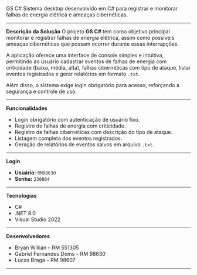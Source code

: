 ﻿GS C#
Sistema desktop desenvolvido em C# para registrar e monitorar falhas de energia elétrica e ameaças cibernéticas.

---

 **Descrição da Solução**
O projeto **GS C#** tem como objetivo principal monitorar e registrar falhas de energia elétrica, assim como possíveis ameaças cibernéticas que possam ocorrer durante essas interrupções. 

A aplicação oferece uma interface de console simples e intuitiva, permitindo ao usuário cadastrar eventos de falhas de energia com criticidade (baixa, média, alta), falhas cibernéticas com tipo de ataque, listar eventos registrados e gerar relatórios em formato `.txt`.

Além disso, o sistema exige login obrigatório para acesso, reforçando a segurança e controle de uso.

---

**Funcionalidades**
- Login obrigatório com autenticação de usuário fixo.
- Registro de falhas de energia com criticidade.
- Registro de falhas cibernéticas com descrição do tipo de ataque.
- Listagem completa dos eventos registrados.
- Geração de relatórios de eventos salvos em arquivo `.txt`.

---

**Login**
- **Usuário:** `RM98630`
- **Senha:** `230804`

---
**Tecnologias**
- C#
- .NET 8.0
- Visual Studio 2022

---
**Desenvolvedores**
- Bryan Willian – RM 551305
- Gabriel Fernandes Doms – RM 98630
- Lucas Braga – RM 98607

---

